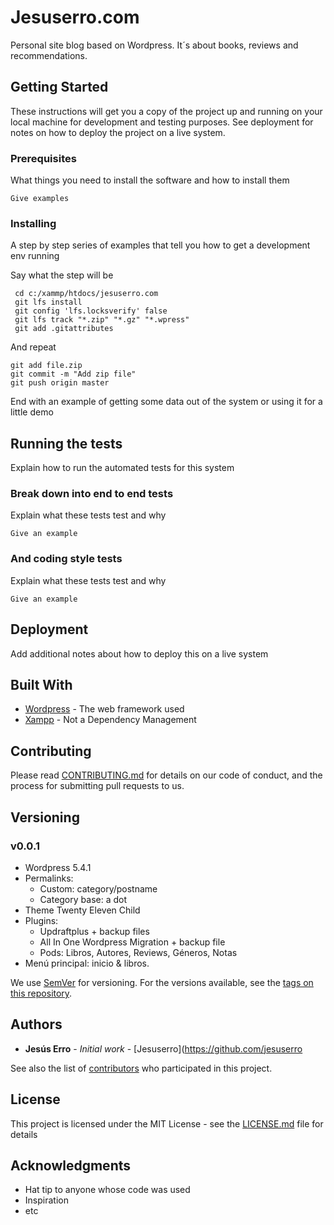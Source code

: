 # Jesuserro.com

Personal site blog based on Wordpress. It´s about books, reviews and recommendations.

## Getting Started

These instructions will get you a copy of the project up and running on your local machine for development and testing purposes. See deployment for notes on how to deploy the project on a live system.

### Prerequisites

What things you need to install the software and how to install them

```
Give examples
```

### Installing

A step by step series of examples that tell you how to get a development env running

Say what the step will be

```
 cd c:/xammp/htdocs/jesuserro.com
 git lfs install
 git config 'lfs.locksverify' false
 git lfs track "*.zip" "*.gz" "*.wpress"
 git add .gitattributes
```

And repeat

```
git add file.zip
git commit -m "Add zip file"
git push origin master
```

End with an example of getting some data out of the system or using it for a little demo

## Running the tests

Explain how to run the automated tests for this system

### Break down into end to end tests

Explain what these tests test and why

```
Give an example
```

### And coding style tests

Explain what these tests test and why

```
Give an example
```

## Deployment

Add additional notes about how to deploy this on a live system

## Built With

* [Wordpress](https://es.wordpress.org/download/) - The web framework used
* [Xampp](https://www.apachefriends.org/es/index.html) - Not a Dependency Management

## Contributing

Please read [CONTRIBUTING.md](https://gist.github.com/PurpleBooth/b24679402957c63ec426) for details on our code of conduct, and the process for submitting pull requests to us.

## Versioning

### v0.0.1

* Wordpress 5.4.1
* Permalinks: 
  * Custom: category/postname
  * Category base: a dot
* Theme Twenty Eleven Child
* Plugins:
  * Updraftplus + backup files
  * All In One Wordpress Migration + backup file
  * Pods: Libros, Autores, Reviews, Géneros, Notas
* Menú principal: inicio & libros.

We use [SemVer](http://semver.org/) for versioning. For the versions available, see the [tags on this repository](https://github.com/your/project/tags). 

## Authors

* **Jesús Erro** - *Initial work* - [Jesuserro](https://github.com/jesuserro

See also the list of [contributors](https://github.com/your/project/contributors) who participated in this project.

## License

This project is licensed under the MIT License - see the [LICENSE.md](LICENSE.md) file for details

## Acknowledgments

* Hat tip to anyone whose code was used
* Inspiration
* etc

